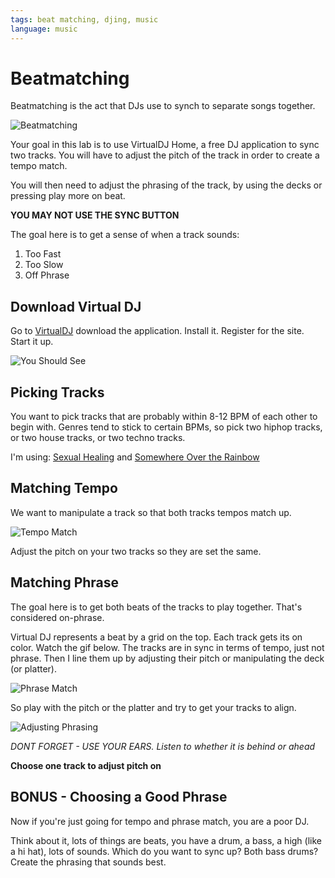 ```yaml
---
tags: beat matching, djing, music
language: music
---
```


# Beatmatching

Beatmatching is the act that DJs use to synch to separate songs together.

![Beatmatching](http://upload.wikimedia.org/wikipedia/commons/thumb/c/c2/Beat-matching.svg/500px-Beat-matching.svg.png)

Your goal in this lab is to use VirtualDJ Home, a free DJ application to sync two tracks. You will have to adjust the pitch of the track in order to create a tempo match.

You will then need to adjust the phrasing of the track, by using the decks or pressing play more on beat.

**YOU MAY NOT USE THE SYNC BUTTON**

The goal here is to get a sense of when a track sounds:

1. Too Fast
2. Too Slow
3. Off Phrase

## Download Virtual DJ

Go to [VirtualDJ](https://www.virtualdj.com/download/free.html) download the application. Install it. Register for the site. Start it up.

![You Should See](http://dl.dropboxusercontent.com/s/8z8ixr1gian9zfy/2014-04-28%20at%204.21%20PM%202x.png)

## Picking Tracks

You want to pick tracks that are probably within 8-12 BPM of each other to begin with. Genres tend to stick to certain BPMs, so pick two hiphop tracks, or two house tracks, or two techno tracks.

I'm using: [Sexual Healing](https://soundcloud.com/nickraymondg/marvin-gaye-sexual-healing) and [Somewhere Over the Rainbow](https://soundcloud.com/thomasjackmusic/israel-kamakawiwoole-1)

## Matching Tempo

We want to manipulate a track so that both tracks tempos match up.

![Tempo Match](http://dl.dropboxusercontent.com/s/moe2ljemv6p5fog/2014-04-28%20at%204.26%20PM%202x.png)

Adjust the pitch on your two tracks so they are set the same.

## Matching Phrase

The goal here is to get both beats of the tracks to play together. That's considered on-phrase.

Virtual DJ represents a beat by a grid on the top. Each track gets its on color. Watch the gif below. The tracks are in sync in terms of tempo, just not phrase. Then I line them up by adjusting their pitch or manipulating the deck (or platter).

![Phrase Match](http://aviflombaum.s3.amazonaws.com/etc/off-phrase.gif)

So play with the pitch or the platter and try to get your tracks to align.

![Adjusting Phrasing](http://dl.dropboxusercontent.com/s/l7n7jrmhe2zejno/2014-04-28%20at%204.40%20PM%202x.png)

_DONT FORGET - USE YOUR EARS. Listen to whether it is behind or ahead_

**Choose one track to adjust pitch on**

## BONUS - Choosing a Good Phrase

Now if you're just going for tempo and phrase match, you are a poor DJ.

Think about it, lots of things are beats, you have a drum, a bass, a high (like a hi hat), lots of sounds. Which do you want to sync up? Both bass drums? Create the phrasing that sounds best.
